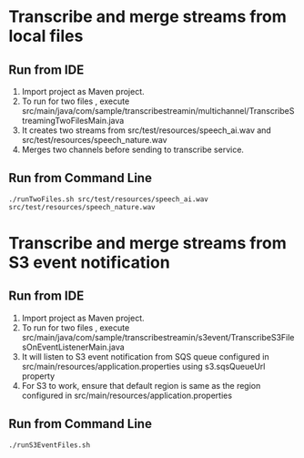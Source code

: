 # Transcribe and merge streams from local files
## Run from IDE
1. Import project as Maven project. 
2. To run for two files , execute src/main/java/com/sample/transcribestreamin/multichannel/TranscribeStreamingTwoFilesMain.java 
3. It creates two streams from src/test/resources/speech_ai.wav and src/test/resources/speech_nature.wav
4. Merges two channels before sending to transcribe service. 

## Run from Command Line
```shell
./runTwoFiles.sh src/test/resources/speech_ai.wav src/test/resources/speech_nature.wav
```
# Transcribe and merge streams from S3 event notification
## Run from IDE
1. Import project as Maven project.
2. To run for two files , execute src/main/java/com/sample/transcribestreamin/s3event/TranscribeS3FilesOnEventListenerMain.java
3. It will listen to S3 event notification from  SQS queue configured in src/main/resources/application.properties using s3.sqsQueueUrl property
4. For S3 to work, ensure that default region is same as the region configured in src/main/resources/application.properties

## Run from Command Line
```shell
./runS3EventFiles.sh

```
